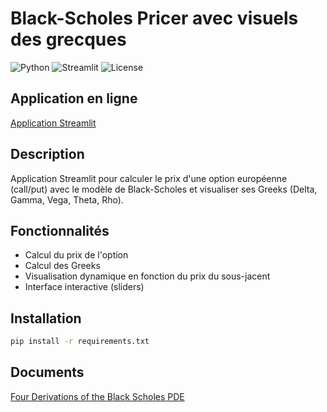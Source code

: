 # Black-Scholes Pricer avec visuels des grecques

![Python](https://img.shields.io/badge/Python-3.10-blue)
![Streamlit](https://img.shields.io/badge/Streamlit-App-red)
![License](https://img.shields.io/badge/License-MIT-green)

## Application en ligne
[Application Streamlit](https://black-scholes-pricer-jqyeh8vkpjmkl8kcp5hdvn.streamlit.app/)




## Description
Application Streamlit pour calculer le prix d'une option européenne (call/put) avec le modèle de Black-Scholes et visualiser ses Greeks (Delta, Gamma, Vega, Theta, Rho).

## Fonctionnalités
- Calcul du prix de l'option
- Calcul des Greeks
- Visualisation dynamique en fonction du prix du sous-jacent
- Interface interactive (sliders)

## Installation
```bash
pip install -r requirements.txt
```

## Documents
[Four Derivations of the Black Scholes PDE](https://frouah.com/finance%20notes/Black%20Scholes%20PDE.pdf)



